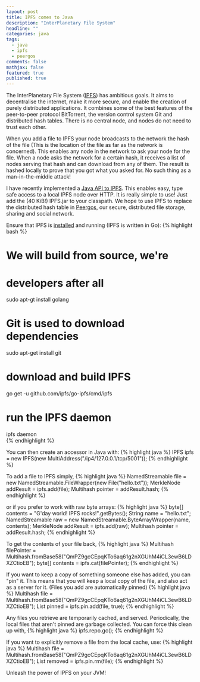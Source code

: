 ```yaml
---
layout: post
title: IPFS comes to Java
description: "InterPlanetary File System"
headline: ""
categories: java
tags: 
  - java
  - ipfs
  - peergos
comments: false
mathjax: false
featured: true
published: true
---
```


The InterPlanetary File System (<a href="https://ipfs.io/">IPFS</a>) has ambitious goals. It aims to decentralise the internet, make it more secure, and enable the creation of purely distributed applications. It combines some of the best features of the peer-to-peer protocol BitTorrent, the version control system Git and distributed hash tables. There is no central node, and nodes do not need to trust each other. 

When you add a file to IPFS your node broadcasts to the network the hash of the file (This is the location of the file as far as the network is concerned). This enables any node in the network to ask your node for the file. When a node asks the network for a certain hash, it receives a list of nodes serving that hash and can download from any of them. The result is hashed locally to prove that you got what you asked for. No such thing as a man-in-the-middle attack! 

I have recently implemented a <a href="https://github.com/ipfs/java-ipfs-api">Java API to IPFS</a>. This enables easy, type safe access to a local IPFS node over HTTP. It is really simple to use! Just add the (40 KiB!) IPFS.jar to your classpath. We hope to use IPFS to replace the distributed hash table in <a href="https://peergos.org">Peergos</a>, our secure, distributed file storage, sharing and social network. 

Ensure that IPFS is <a href="https://ipfs.io/docs/install/">installed</a> and running (IPFS is written in Go):
 {% highlight bash %}
# We will build from source, we're
# developers after all
sudo apt-gt install golang
# Git is used to download dependencies
sudo apt-get install git
# download and build IPFS
go get -u github.com/ipfs/go-ipfs/cmd/ipfs
# run the IPFS daemon
ipfs daemon                                  
{% endhighlight %}

You can then create an accessor in Java with:
{% highlight java %}
IPFS ipfs = new IPFS(new MultiAddress("/ip4/127.0.0.1/tcp/5001"));
{% endhighlight %}

To add a file to IPFS simply,
{% highlight java %}
NamedStreamable file = new NamedStreamable.FileWrapper(new File("hello.txt"));
MerkleNode addResult = ipfs.add(file);
Multihash pointer = addResult.hash;
{% endhighlight %}

or if you prefer to work with raw byte arrays:
{% highlight java %}
byte[] contents = "G'day world! IPFS rocks!".getBytes();
String name = "hello.txt";
NamedStreamable raw = new NamedStreamable.ByteArrayWrapper(name, contents);
MerkleNode addResult = ipfs.add(raw);
Multihash pointer = addResult.hash;
{% endhighlight %}

To get the contents of your file back, 
{% highlight java %}
Multihash filePointer = Multihash.fromBase58("QmPZ9gcCEpqKTo6aq61g2nXGUhM4iCL3ewB6LDXZCtioEB");
byte[] contents = ipfs.cat(filePointer);
{% endhighlight %}

If you want to keep a copy of something someone else has added, you can "pin" it. This means that you will keep a local copy of the file, and also act as a server for it. (Files you add are automatically pinned)
{% highlight java %}
Multihash file = Multihash.fromBase58("QmPZ9gcCEpqKTo6aq61g2nXGUhM4iCL3ewB6LDXZCtioEB");
List<Multihash> pinned = ipfs.pin.add(file, true);
{% endhighlight %}

Any files you retrieve are temporarily cached, and served. Periodically, the local files that aren't pinned are garbage collected. You can force this clean up with,
{% highlight java %}
ipfs.repo.gc();
{% endhighlight %}

If you want to explicitly remove a file from the local cache, use:
{% highlight java %}
Multihash file = Multihash.fromBase58("QmPZ9gcCEpqKTo6aq61g2nXGUhM4iCL3ewB6LDXZCtioEB");
List<Multihash> removed = ipfs.pin.rm(file);
{% endhighlight %}

Unleash the power of IPFS on your JVM!